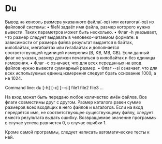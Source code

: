 # Du
Вывод на консоль размера указанного файла(-ов) или каталога(-ов) из файловой системы:
•	fileN задаёт имя файла, размер которого нужно вывести. Таких параметров может быть несколько.
•	Флаг -h указывает, что размер следует выдавать в человеко-читаемом формате: в зависимости от размера файла результат выдается в байтах, килобайтах, мегабайтах или гигабайтах и дополняется соответствующей единицей измерения (B, KB, MB, GB). Если данный флаг не указан, размер должен печататься в килобайтах и без единицы измерения.
•	Флаг -c означает, что для всех переданных на вход файлов нужно вывести суммарный размер.
•	Флаг --si означает, что для всех используемых единиц измерения следует брать основание 1000, а не 1024.

Command line: du [-h] [-c] [--si] file1 file2 file3 … 

На вход может быть передано любое количество имён файлов. Все флаги совместимы друг с другом. Размер каталога равен сумме размеров всех входящих в него файлов и каталогов. Если на вход передаётся имя, не соответствующее существующему файлу, следует вместо результата выдать ошибку. Возвращаемое значение программы в случае успеха равняется 0, в случае ошибки 1.

Кроме самой программы, следует написать автоматические тесты к ней.
